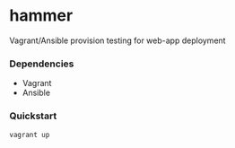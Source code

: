 # hammer
Vagrant/Ansible provision testing for web-app deployment

### Dependencies
- Vagrant
- Ansible

### Quickstart
```
vagrant up
```
